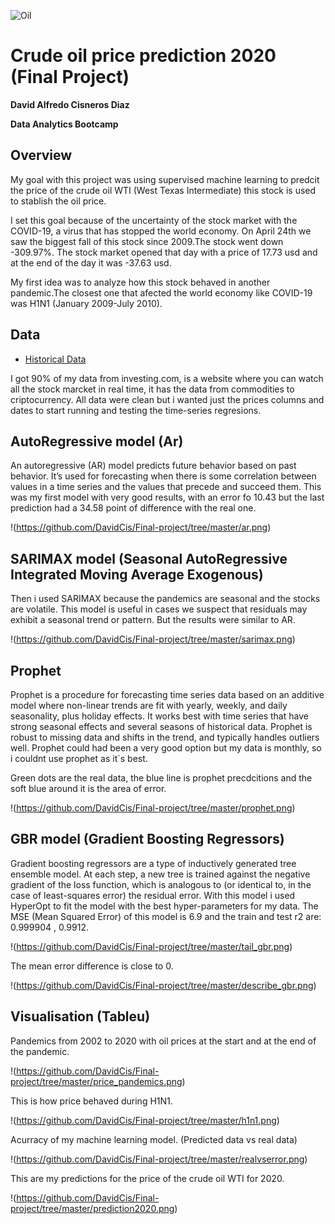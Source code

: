 ![Oil](https://github.com/DavidCis/Final-project/tree/master/Images/854081161001_6154929188001_6154933434001-vs.jpg)

# Crude oil price prediction 2020 (Final Project)

**David Alfredo Cisneros Diaz**

**Data Analytics Bootcamp**


## Overview

My goal with this project was using supervised machine learning to predcit the price of the crude oil WTI (West Texas Intermediate) this stock is used to stablish the oil price.

I set this goal because of the uncertainty of the stock market with the COVID-19, a virus that has stopped the world economy. On April 24th we saw the biggest fall of this stock since 2009.The stock went down -309.97%. The stock market opened that day with a price of 17.73 usd and at the end of the day it was -37.63 usd.

My first idea was to analyze how this stock behaved in another pandemic.The closest one that afected the world economy like COVID-19 was H1N1 (January 2009-July 2010).


##
## Data

* [Historical Data](https://mx.investing.com/commodities/crude-oil-historical-data)

I got 90% of my data from investing.com, is a website where you can watch all the stock marcket in real time, it has the data from commodities to criptocurrency.
All data were clean but i wanted just the prices columns and dates to start running and testing the time-series regresions.


##
## AutoRegressive model (Ar)

An autoregressive (AR) model predicts future behavior based on past behavior. It’s used for forecasting when there is some correlation between values in a time series and the values that precede and succeed them.
This was my first model with very good results, with an error fo 10.43 but the last prediction had a 34.58 point of difference with the real one.

!(https://github.com/DavidCis/Final-project/tree/master/ar.png)


##
## SARIMAX model (Seasonal AutoRegressive Integrated Moving Average Exogenous)

Then i used SARIMAX because the pandemics are seasonal and the stocks are volatile. This model is useful in cases we suspect that residuals may exhibit a seasonal trend or pattern.
But the results were similar to AR.

!(https://github.com/DavidCis/Final-project/tree/master/sarimax.png)

##
## Prophet

Prophet is a procedure for forecasting time series data based on an additive model where non-linear trends are fit with yearly, weekly, and daily seasonality, plus holiday effects. It works best with time series that have strong seasonal effects and several seasons of historical data. Prophet is robust to missing data and shifts in the trend, and typically handles outliers well.
Prophet could had been a very good option but my data is monthly, so i couldnt use prophet as it`s best.

Green dots are the real data, the blue line is prophet precdcitions and the soft blue around it is the area of error.

!(https://github.com/DavidCis/Final-project/tree/master/prophet.png)


##
## GBR model (Gradient Boosting Regressors)

Gradient boosting regressors are a type of inductively generated tree ensemble model. At each step, a new tree is trained against the negative gradient of the loss function, which is analogous to (or identical to, in the case of least-squares error) the residual error.
With this model i used HyperOpt to fit the model with the best hyper-parameters for my data.
The MSE (Mean Squared Error) of this model is 6.9 and the train and test r2 are: 0.999904 , 0.9912.

!(https://github.com/DavidCis/Final-project/tree/master/tail_gbr.png)

The mean error difference is close to 0.

!(https://github.com/DavidCis/Final-project/tree/master/describe_gbr.png)


##
## Visualisation (Tableu)

Pandemics from 2002 to 2020 with oil prices at the start and at the end of the pandemic.


!(https://github.com/DavidCis/Final-project/tree/master/price_pandemics.png)


This is how price behaved during H1N1.


!(https://github.com/DavidCis/Final-project/tree/master/h1n1.png)


Acurracy of my machine learning model. (Predicted data vs real data)


!(https://github.com/DavidCis/Final-project/tree/master/realvserror.png)


This are my predictions for the price of the crude oil WTI for 2020.


!(https://github.com/DavidCis/Final-project/tree/master/prediction2020.png)




